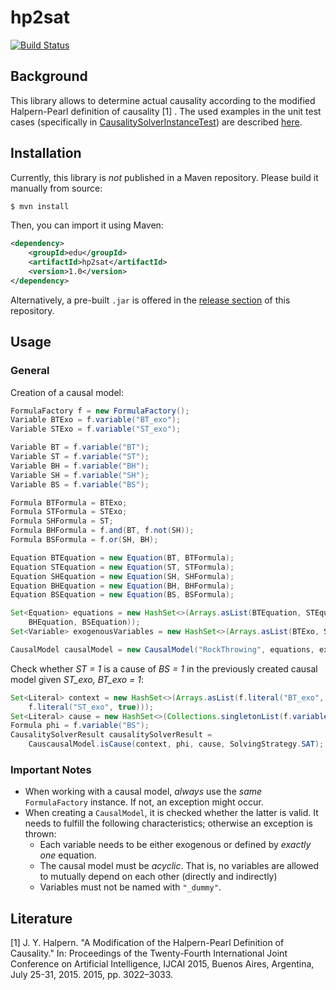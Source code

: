 # hp2sat

[![Build Status](https://travis-ci.org/anonymous-submission-dev/HP2SAT.svg?branch=master)](https://travis-ci.org/anonymous-submission-dev/HP2SAT)

## Background
This library allows to determine actual causality according to the modified Halpern-Pearl definition of causality [1]
. The used examples in the unit test cases (specifically in [CausalitySolverInstanceTest](
./src/test/java/edu/hp2sat/causality/CausalitySolverInstanceTest.java)) are described [here](./doc/evaluated-models.pdf).

## Installation

Currently, this library is _not_ published in a Maven repository. Please build it manually from source: 

```bash
$ mvn install
```
Then, you can import it using Maven:
```xml
<dependency>
    <groupId>edu</groupId>
    <artifactId>hp2sat</artifactId>
    <version>1.0</version>
</dependency>
```

Alternatively, a pre-built ```.jar``` is offered in the [release section](https://github.com/anonymous-submission-dev/HP2SAT/releases) of this repository.

## Usage

### General

Creation of a causal model:
```java
FormulaFactory f = new FormulaFactory();
Variable BTExo = f.variable("BT_exo");
Variable STExo = f.variable("ST_exo");

Variable BT = f.variable("BT");
Variable ST = f.variable("ST");
Variable BH = f.variable("BH");
Variable SH = f.variable("SH");
Variable BS = f.variable("BS");

Formula BTFormula = BTExo;
Formula STFormula = STExo;
Formula SHFormula = ST;
Formula BHFormula = f.and(BT, f.not(SH));
Formula BSFormula = f.or(SH, BH);

Equation BTEquation = new Equation(BT, BTFormula);
Equation STEquation = new Equation(ST, STFormula);
Equation SHEquation = new Equation(SH, SHFormula);
Equation BHEquation = new Equation(BH, BHFormula);
Equation BSEquation = new Equation(BS, BSFormula);

Set<Equation> equations = new HashSet<>(Arrays.asList(BTEquation, STEquation, SHEquation,
    BHEquation, BSEquation));
Set<Variable> exogenousVariables = new HashSet<>(Arrays.asList(BTExo, STExo));

CausalModel causalModel = new CausalModel("RockThrowing", equations, exogenousVariables, f);
```

Check whether *ST = 1* is a cause of *BS = 1* in the previously created causal model given *ST_exo, BT_exo = 1*:
```java
Set<Literal> context = new HashSet<>(Arrays.asList(f.literal("BT_exo", true),
    f.literal("ST_exo", true)));
Set<Literal> cause = new HashSet<>(Collections.singletonList(f.variable("ST")));
Formula phi = f.variable("BS");
CausalitySolverResult causalitySolverResult =
    CauscausalModel.isCause(context, phi, cause, SolvingStrategy.SAT);
```

### Important Notes

- When working with a causal model, *always* use the *same* `FormulaFactory` instance. If not, an exception might occur.
- When creating a `CausalModel`, it is checked whether the latter is valid. It needs to fulfill the following 
characteristics; otherwise an exception is thrown:
    - Each variable needs to be either exogenous or defined by *exactly one* equation.
    - The causal model must be *acyclic*. That is, no variables are allowed to mutually depend on each other 
    (directly and indirectly)
    - Variables must not be named with `"_dummy"`.
    
## Literature

[1] J. Y. Halpern. "A Modification of the Halpern-Pearl Definition of Causality." In: Proceedings of the Twenty-Fourth International Joint Conference on Artificial Intelligence, IJCAI 2015, Buenos Aires, Argentina, July 25-31, 2015. 2015, pp. 3022–3033.